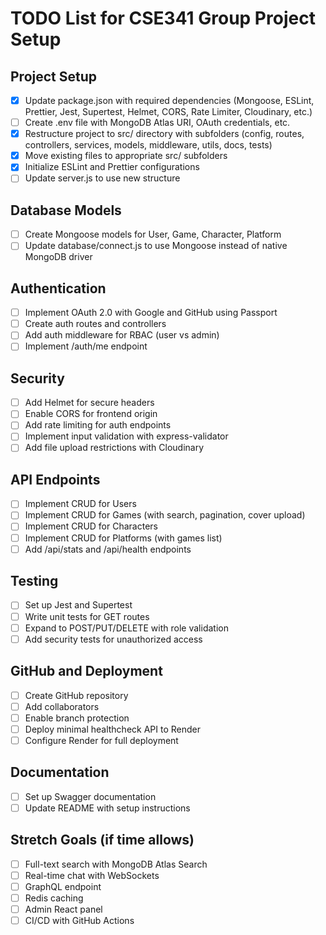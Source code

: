 # TODO List for CSE341 Group Project Setup

## Project Setup
- [x] Update package.json with required dependencies (Mongoose, ESLint, Prettier, Jest, Supertest, Helmet, CORS, Rate Limiter, Cloudinary, etc.)
- [ ] Create .env file with MongoDB Atlas URI, OAuth credentials, etc.
- [x] Restructure project to src/ directory with subfolders (config, routes, controllers, services, models, middleware, utils, docs, tests)
- [x] Move existing files to appropriate src/ subfolders
- [x] Initialize ESLint and Prettier configurations
- [ ] Update server.js to use new structure

## Database Models
- [ ] Create Mongoose models for User, Game, Character, Platform
- [ ] Update database/connect.js to use Mongoose instead of native MongoDB driver

## Authentication
- [ ] Implement OAuth 2.0 with Google and GitHub using Passport
- [ ] Create auth routes and controllers
- [ ] Add auth middleware for RBAC (user vs admin)
- [ ] Implement /auth/me endpoint

## Security
- [ ] Add Helmet for secure headers
- [ ] Enable CORS for frontend origin
- [ ] Add rate limiting for auth endpoints
- [ ] Implement input validation with express-validator
- [ ] Add file upload restrictions with Cloudinary

## API Endpoints
- [ ] Implement CRUD for Users
- [ ] Implement CRUD for Games (with search, pagination, cover upload)
- [ ] Implement CRUD for Characters
- [ ] Implement CRUD for Platforms (with games list)
- [ ] Add /api/stats and /api/health endpoints

## Testing
- [ ] Set up Jest and Supertest
- [ ] Write unit tests for GET routes
- [ ] Expand to POST/PUT/DELETE with role validation
- [ ] Add security tests for unauthorized access

## GitHub and Deployment
- [ ] Create GitHub repository
- [ ] Add collaborators
- [ ] Enable branch protection
- [ ] Deploy minimal healthcheck API to Render
- [ ] Configure Render for full deployment

## Documentation
- [ ] Set up Swagger documentation
- [ ] Update README with setup instructions

## Stretch Goals (if time allows)
- [ ] Full-text search with MongoDB Atlas Search
- [ ] Real-time chat with WebSockets
- [ ] GraphQL endpoint
- [ ] Redis caching
- [ ] Admin React panel
- [ ] CI/CD with GitHub Actions

